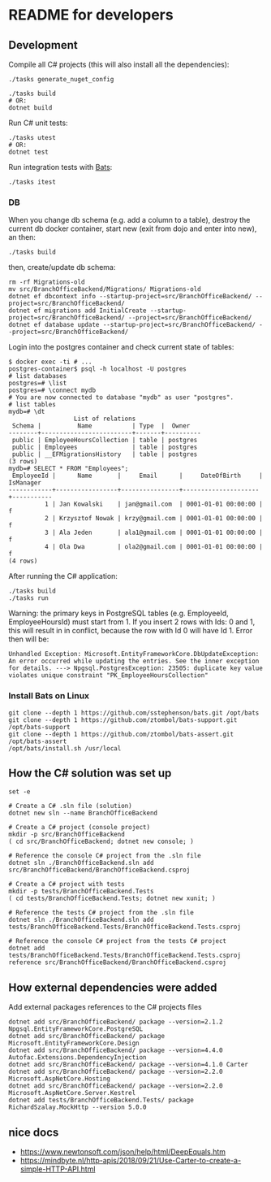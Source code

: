 # README for developers

## Development
Compile all C# projects (this will also install all the dependencies):
```
./tasks generate_nuget_config

./tasks build
# OR:
dotnet build
```

Run C# unit tests:
```
./tasks utest
# OR:
dotnet test
```

Run integration tests with [Bats](https://github.com/sstephenson/bats):
```
./tasks itest
```

### DB
When you change db schema (e.g. add a column to a table), destroy the current db
 docker container, start new (exit from dojo and enter into new), an then:
```
./tasks build
```

then, create/update db schema:
```
rm -rf Migrations-old
mv src/BranchOfficeBackend/Migrations/ Migrations-old
dotnet ef dbcontext info --startup-project=src/BranchOfficeBackend/ --project=src/BranchOfficeBackend/
dotnet ef migrations add InitialCreate --startup-project=src/BranchOfficeBackend/ --project=src/BranchOfficeBackend/
dotnet ef database update --startup-project=src/BranchOfficeBackend/ --project=src/BranchOfficeBackend/
```

Login into the postgres container and check current state of tables:
```
$ docker exec -ti # ...
postgres-container$ psql -h localhost -U postgres
# list databases
postgres=# \list
postgres=# \connect mydb
# You are now connected to database "mydb" as user "postgres".
# list tables
mydb=# \dt
                  List of relations
 Schema |          Name           | Type  |  Owner   
--------+-------------------------+-------+----------
 public | EmployeeHoursCollection | table | postgres
 public | Employees               | table | postgres
 public | __EFMigrationsHistory   | table | postgres
(3 rows)
mydb=# SELECT * FROM "Employees";
 EmployeeId |      Name       |     Email      |     DateOfBirth     | IsManager
------------+-----------------+----------------+---------------------+-----------
          1 | Jan Kowalski    | jan@gmail.com  | 0001-01-01 00:00:00 | f
          2 | Krzysztof Nowak | krzy@gmail.com | 0001-01-01 00:00:00 | f
          3 | Ala Jeden       | ala1@gmail.com | 0001-01-01 00:00:00 | f
          4 | Ola Dwa         | ola2@gmail.com | 0001-01-01 00:00:00 | f
(4 rows)
```

After running the C# application:
```
./tasks build
./tasks run
```

Warning: the primary keys in PostgreSQL tables (e.g. EmployeeId, EmployeeHoursId)
 must start from 1. If you insert 2 rows with Ids: 0 and 1, this will result in
 in conflict, because the row with Id 0 will have Id 1. Error then will be:
```
Unhandled Exception: Microsoft.EntityFrameworkCore.DbUpdateException: An error occurred while updating the entries. See the inner exception for details. ---> Npgsql.PostgresException: 23505: duplicate key value violates unique constraint "PK_EmployeeHoursCollection"
```

### Install Bats on Linux
```
git clone --depth 1 https://github.com/sstephenson/bats.git /opt/bats
git clone --depth 1 https://github.com/ztombol/bats-support.git /opt/bats-support
git clone --depth 1 https://github.com/ztombol/bats-assert.git /opt/bats-assert
/opt/bats/install.sh /usr/local
```

## How the C# solution was set up
```
set -e

# Create a C# .sln file (solution)
dotnet new sln --name BranchOfficeBackend

# Create a C# project (console project)
mkdir -p src/BranchOfficeBackend
( cd src/BranchOfficeBackend; dotnet new console; )

# Reference the console C# project from the .sln file
dotnet sln ./BranchOfficeBackend.sln add src/BranchOfficeBackend/BranchOfficeBackend.csproj

# Create a C# project with tests
mkdir -p tests/BranchOfficeBackend.Tests
( cd tests/BranchOfficeBackend.Tests; dotnet new xunit; )

# Reference the tests C# project from the .sln file
dotnet sln ./BranchOfficeBackend.sln add tests/BranchOfficeBackend.Tests/BranchOfficeBackend.Tests.csproj

# Reference the console C# project from the tests C# project
dotnet add tests/BranchOfficeBackend.Tests/BranchOfficeBackend.Tests.csproj reference src/BranchOfficeBackend/BranchOfficeBackend.csproj
```

## How external dependencies were added
Add external packages references to the C# projects files
```
dotnet add src/BranchOfficeBackend/ package --version=2.1.2 Npgsql.EntityFrameworkCore.PostgreSQL
dotnet add src/BranchOfficeBackend/ package Microsoft.EntityFrameworkCore.Design
dotnet add src/BranchOfficeBackend/ package --version=4.4.0 Autofac.Extensions.DependencyInjection
dotnet add src/BranchOfficeBackend/ package --version=4.1.0 Carter
dotnet add src/BranchOfficeBackend/ package --version=2.2.0 Microsoft.AspNetCore.Hosting
dotnet add src/BranchOfficeBackend/ package --version=2.2.0 Microsoft.AspNetCore.Server.Kestrel
dotnet add tests/BranchOfficeBackend.Tests/ package RichardSzalay.MockHttp --version 5.0.0
```


## nice docs
* https://www.newtonsoft.com/json/help/html/DeepEquals.htm
* https://mindbyte.nl/http-apis/2018/09/21/Use-Carter-to-create-a-simple-HTTP-API.html
